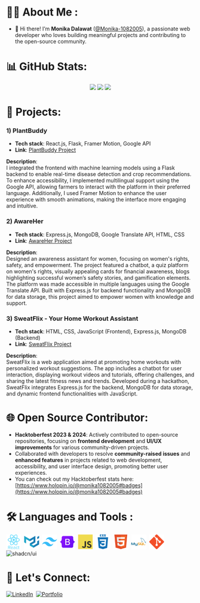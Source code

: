 # :woman_technologist: About Me :
- 👋 Hi there! I’m **Monika Dalawat** ([@Monika-1082005](https://github.com/Monika-1082005)), a passionate web developer who loves building meaningful projects and contributing to the open-source community.

# 📊 GitHub Stats:
<div align="center">
  <img src="https://github-readme-stats.vercel.app/api?username=Monika-1082005&theme=vision-friendly-dark&hide_border=false&include_all_commits=false&count_private=false" height="200"/>
  <img src="https://nirzak-streak-stats.vercel.app/?user=Monika-1082005&theme=vision-friendly-dark&hide_border=false" height="200"/>
  <img src="https://github-readme-stats.vercel.app/api/top-langs/?username=Monika-1082005&theme=vision-friendly-dark&hide_border=false&include_all_commits=false&count_private=false&layout=compact" height="200"/>
</div>
<!-- Proudly created with GPRM ( https://gprm.itsvg.in ) -->

# 📁 Projects:

### 1) PlantBuddy
- **Tech stack**: React.js, Flask, Framer Motion, Google API
- **Link**: [PlantBuddy Project](https://github.com/Monika-1082005/ImagineHackathon)

**Description**:  
I integrated the frontend with machine learning models using a Flask backend to enable real-time disease detection and crop recommendations. To enhance accessibility, I implemented multilingual support using the Google API, allowing farmers to interact with the platform in their preferred language. Additionally, I used Framer Motion to enhance the user experience with smooth animations, making the interface more engaging and intuitive.

### 2) AwareHer
- **Tech stack**: Express.js, MongoDB, Google Translate API, HTML, CSS
- **Link**: [AwareHer Project](https://devfolio.co/projects/aware-her-504e)

**Description**:  
Designed an awareness assistant for women, focusing on women's rights, safety, and empowerment. The project featured a chatbot, a quiz platform on women's rights, visually appealing cards for financial awareness, blogs highlighting successful women’s safety stories, and gamification elements. The platform was made accessible in multiple languages using the Google Translate API. Built with Express.js for backend functionality and MongoDB for data storage, this project aimed to empower women with knowledge and support.

### 3) SweatFlix - Your Home Workout Assistant
- **Tech stack**: HTML, CSS, JavaScript (Frontend), Express.js, MongoDB (Backend)
- **Link**: [SweatFlix Project](https://devfolio.co/projects/sweatfflix-fd10)

**Description**:  
SweatFlix is a web application aimed at promoting home workouts with personalized workout suggestions. The app includes a chatbot for user interaction, displaying workout videos and tutorials, offering challenges, and sharing the latest fitness news and trends. Developed during a hackathon, SweatFlix integrates Express.js for the backend, MongoDB for data storage, and dynamic frontend functionalities with JavaScript.

# 🌐 Open Source Contributor:
- **Hacktoberfest 2023 & 2024**: Actively contributed to open-source repositories, focusing on **frontend development** and **UI/UX improvements** for various community-driven projects. 
- Collaborated with developers to resolve **community-raised issues** and **enhanced features** in projects related to web development, accessibility, and user interface design, promoting better user experiences.
- You can check out my Hacktoberfest stats here: [https://www.holopin.io/@monika1082005#badges](https://www.holopin.io/@monika1082005#badges)

# :hammer_and_wrench: Languages and Tools :
  <div>
  <img src="https://github.com/devicons/devicon/blob/master/icons/react/react-original-wordmark.svg" title="React" alt="React" width="40" height="40"/>&nbsp;
  <img src="https://github.com/devicons/devicon/blob/master/icons/materialui/materialui-original.svg" title="Material UI" alt="Material UI" width="40" height="40"/>&nbsp;
  <img src="https://github.com/devicons/devicon/blob/master/icons/tailwindcss/tailwindcss-original.svg" title="Tailwind CSS" alt="Tailwind CSS" width="40" height="40"/>&nbsp;
  <img src="https://github.com/devicons/devicon/blob/master/icons/bootstrap/bootstrap-original.svg" title="Bootstrap" alt="Bootstrap" width="40" height="40"/>&nbsp;
  <img src="https://github.com/devicons/devicon/blob/master/icons/javascript/javascript-original.svg" title="JavaScript" alt="JavaScript" width="40" height="40"/>&nbsp;
  <img src="https://github.com/devicons/devicon/blob/master/icons/css3/css3-plain-wordmark.svg"  title="CSS3" alt="CSS" width="40" height="40"/>&nbsp;
  <img src="https://github.com/devicons/devicon/blob/master/icons/html5/html5-original.svg" title="HTML5" alt="HTML" width="40" height="40"/>&nbsp;
  <img src="https://github.com/devicons/devicon/blob/master/icons/mysql/mysql-original-wordmark.svg" title="MySQL"  alt="MySQL" width="40" height="40"/>&nbsp;
  <img src="https://github.com/devicons/devicon/blob/master/icons/git/git-original.svg" title="Git" alt="Git" width="40" height="40"/>&nbsp;
  <img src="https://avatars.githubusercontent.com/u/139895814?s=200&v=4" title="shadcn/ui" alt="shadcn/ui" width="40" height="40"/>&nbsp;
</div>

# 🔗 Let's Connect:

[![LinkedIn](https://img.shields.io/badge/LinkedIn-0A66C2?style=for-the-badge&logo=linkedin&logoColor=white)](https://www.linkedin.com/in/monika-singh-dalawat-2427b4273/)&nbsp;
[![Portfolio](https://img.shields.io/badge/Portfolio-28A745?style=for-the-badge&logo=global&logoColor=white)](https://monika-1082005.github.io/My-Portfolio/)
